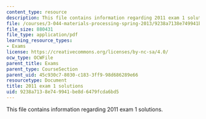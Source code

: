 ```yaml
---
content_type: resource
description: This file contains information regarding 2011 exam 1 solutions.
file: /courses/3-044-materials-processing-spring-2013/9238a7138e749941be8d6479fcda6bd5_MIT3_044S13_2011exam1solns.pdf
file_size: 880431
file_type: application/pdf
learning_resource_types:
- Exams
license: https://creativecommons.org/licenses/by-nc-sa/4.0/
ocw_type: OCWFile
parent_title: Exams
parent_type: CourseSection
parent_uid: 45c930c7-8030-c183-3ff9-98d686289e66
resourcetype: Document
title: 2011 exam 1 solutions
uid: 9238a713-8e74-9941-be8d-6479fcda6bd5
---
```

This file contains information regarding 2011 exam 1 solutions.
